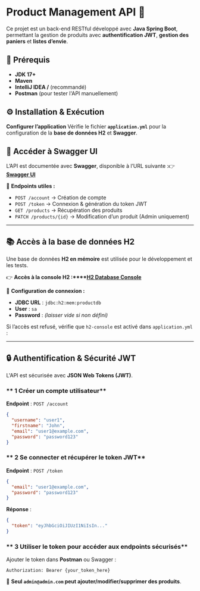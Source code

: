 # **Product Management API** 🚀

Ce projet est un back-end RESTful développé avec **Java Spring Boot**, permettant la gestion de produits avec **authentification JWT**, **gestion des paniers** et **listes d’envie**.

## **📌 Prérequis**

- **JDK 17+**
- **Maven**
- **IntelliJ IDEA /** (recommandé)
- **Postman** (pour tester l'API manuellement)

## **⚙️ Installation & Exécution**


 **Configurer l’application**   Vérifie le fichier **`application.yml`** pour la configuration de la **base de données H2** et **Swagger**.

 
## **🔗 Accéder à Swagger UI**

L’API est documentée avec **Swagger**, disponible à l’URL suivante :👉 **[Swagger UI](http://localhost:8080/swagger-ui.html)**

📌 **Endpoints utiles :**

- `POST /account` → Création de compte
- `POST /token` → Connexion & génération du token JWT
- `GET /products` → Récupération des produits
- `PATCH /products/{id}` → Modification d’un produit (Admin uniquement)

---

## **📚 Accès à la base de données H2**

Une base de données **H2 en mémoire** est utilisée pour le développement et les tests.

👉 **Accès à la console H2 :****[H2 Database Console](http://localhost:8080/h2-console)**

📌 **Configuration de connexion :**

- **JDBC URL** : `jdbc:h2:mem:productdb`
- **User** : `sa`
- **Password** : *(laisser vide si non défini)*

Si l’accès est refusé, vérifie que `h2-console` est activé dans `application.yml` :

 

---

## **🔒 Authentification & Sécurité JWT**

L'API est sécurisée avec **JSON Web Tokens (JWT)**.

### ** 1  Créer un compte utilisateur**

**Endpoint** : `POST /account`

```json
{
  "username": "user1",
  "firstname": "John",
  "email": "user1@example.com",
  "password": "password123"
}
```

### ** 2 Se connecter et récupérer le token JWT**

**Endpoint** : `POST /token`

```json
{
  "email": "user1@example.com",
  "password": "password123"
}
```

**Réponse** :

```json
{
  "token": "eyJhbGciOiJIUzI1NiIsIn..."
}
```

### ** 3 Utiliser le token pour accéder aux endpoints sécurisés**

Ajouter le token dans **Postman** ou Swagger :

```
Authorization: Bearer {your_token_here}
```

📌 **Seul `admin@admin.com` peut ajouter/modifier/supprimer des produits**.

 
 
